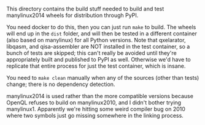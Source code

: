 This directory contains the build stuff needed to build and test manylinux2014
wheels for distribution through PyPI.

You need docker to do this, then you can just run `make` to build. The wheels
will end up in the `dist` folder, and will then be tested in a different
container (also based on manylinux) for all Python versions. Note that
qxelarator, libqasm, and qisa-assembler are NOT installed in the test
container, so a bunch of tests are skipped; this can't really be avoided until
they're appropriately built and published to PyPI as well. Otherwise we'd have
to replicate that entire process for just the test container, which is insane.

You need to `make clean` manually when any of the sources (other than tests)
change; there is no dependency detection.

manylinux2014 is used rather than the more compatible versions because OpenQL
refuses to build on manylinux2010, and I didn't bother trying manylinux1.
Apparently we're hitting some weird compiler bug on 2010 where two symbols just
go missing somewhere in the linking process.
